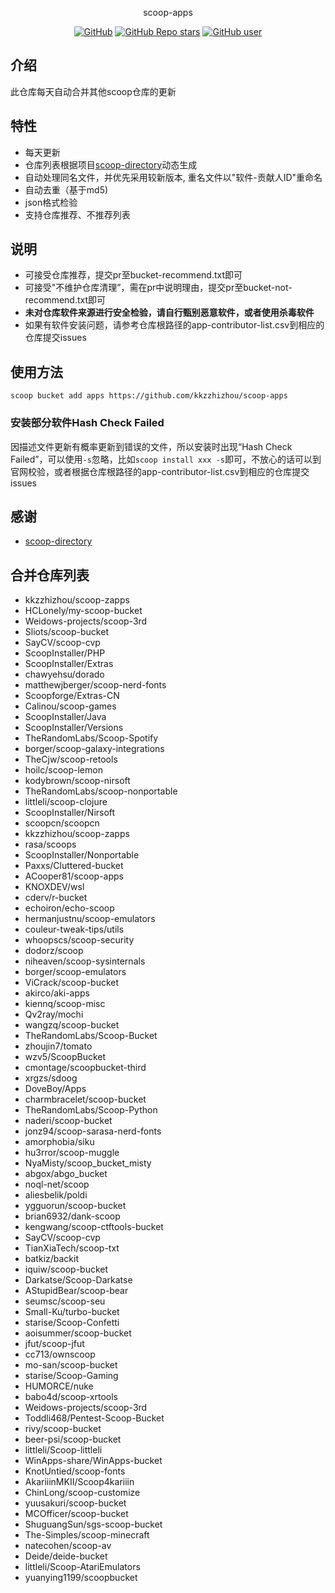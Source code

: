 <p align="center">
  scoop-apps
</p>
<p align="center">
  <a href="https://github.com/kkzzhizhou/scoop-apps"><img alt="GitHub" src="https://img.shields.io/badge/Readme--Style-standard--repository-brightgreen?style=flat-square&color=f83500"/></a>
  <a href="https://github.com/kkzzhizhou/scoop-apps"><img alt="GitHub Repo stars" src="https://img.shields.io/github/stars/kkzzhizhou/scoop-apps?style=flat-square"/></a>
  <a href="https://github.com/kkzzhizhou"><img alt="GitHub user" src="https://img.shields.io/badge/author-kkzzhizhou-brightgreen?style=flat-square"/></a>
</p>


## 介绍

此仓库每天自动合并其他scoop仓库的更新

## 特性

- 每天更新
- 仓库列表根据项目[scoop-directory](https://github.com/rasa/scoop-directory)动态生成
- 自动处理同名文件，并优先采用较新版本, 重名文件以"软件-贡献人ID"重命名
- 自动去重（基于md5)
- json格式检验
- 支持仓库推荐、不推荐列表

## 说明

- 可接受仓库推荐，提交pr至bucket-recommend.txt即可
- 可接受"不维护仓库清理”，需在pr中说明理由，提交pr至bucket-not-recommend.txt即可
- **未对仓库软件来源进行安全检验，请自行甄别恶意软件，或者使用杀毒软件**
- 如果有软件安装问题，请参考仓库根路径的app-contributor-list.csv到相应的仓库提交issues

## 使用方法

```
scoop bucket add apps https://github.com/kkzzhizhou/scoop-apps
```

### 安装部分软件Hash Check Failed



因描述文件更新有概率更新到错误的文件，所以安装时出现“Hash Check Failed”，可以使用`-s`忽略，比如`scoop install xxx -s`即可，不放心的话可以到官网校验，或者根据仓库根路径的app-contributor-list.csv到相应的仓库提交issues

## 感谢

- [scoop-directory](https://github.com/rasa/scoop-directory)

## 合并仓库列表

- kkzzhizhou/scoop-zapps
- HCLonely/my-scoop-bucket
- Weidows-projects/scoop-3rd
- Sliots/scoop-bucket
- SayCV/scoop-cvp
- ScoopInstaller/PHP
- ScoopInstaller/Extras
- chawyehsu/dorado
- matthewjberger/scoop-nerd-fonts
- Scoopforge/Extras-CN
- Calinou/scoop-games
- ScoopInstaller/Java
- ScoopInstaller/Versions
- TheRandomLabs/Scoop-Spotify
- borger/scoop-galaxy-integrations
- TheCjw/scoop-retools
- hoilc/scoop-lemon
- kodybrown/scoop-nirsoft
- TheRandomLabs/scoop-nonportable
- littleli/scoop-clojure
- ScoopInstaller/Nirsoft
- scoopcn/scoopcn
- kkzzhizhou/scoop-zapps
- rasa/scoops
- ScoopInstaller/Nonportable
- Paxxs/Cluttered-bucket
- ACooper81/scoop-apps
- KNOXDEV/wsl
- cderv/r-bucket
- echoiron/echo-scoop
- hermanjustnu/scoop-emulators
- couleur-tweak-tips/utils
- whoopscs/scoop-security
- dodorz/scoop
- niheaven/scoop-sysinternals
- borger/scoop-emulators
- ViCrack/scoop-bucket
- akirco/aki-apps
- kiennq/scoop-misc
- Qv2ray/mochi
- wangzq/scoop-bucket
- TheRandomLabs/Scoop-Bucket
- zhoujin7/tomato
- wzv5/ScoopBucket
- cmontage/scoopbucket-third
- xrgzs/sdoog
- DoveBoy/Apps
- charmbracelet/scoop-bucket
- TheRandomLabs/Scoop-Python
- naderi/scoop-bucket
- jonz94/scoop-sarasa-nerd-fonts
- amorphobia/siku
- hu3rror/scoop-muggle
- NyaMisty/scoop_bucket_misty
- abgox/abgo_bucket
- noql-net/scoop
- aliesbelik/poldi
- ygguorun/scoop-bucket
- brian6932/dank-scoop
- kengwang/scoop-ctftools-bucket
- SayCV/scoop-cvp
- TianXiaTech/scoop-txt
- batkiz/backit
- iquiw/scoop-bucket
- Darkatse/Scoop-Darkatse
- AStupidBear/scoop-bear
- seumsc/scoop-seu
- Small-Ku/turbo-bucket
- starise/Scoop-Confetti
- aoisummer/scoop-bucket
- jfut/scoop-jfut
- cc713/ownscoop
- mo-san/scoop-bucket
- starise/Scoop-Gaming
- HUMORCE/nuke
- babo4d/scoop-xrtools
- Weidows-projects/scoop-3rd
- Toddli468/Pentest-Scoop-Bucket
- rivy/scoop-bucket
- beer-psi/scoop-bucket
- littleli/Scoop-littleli
- WinApps-share/WinApps-bucket
- KnotUntied/scoop-fonts
- AkariiinMKII/Scoop4kariiin
- ChinLong/scoop-customize
- yuusakuri/scoop-bucket
- MCOfficer/scoop-bucket
- ShuguangSun/sgs-scoop-bucket
- The-Simples/scoop-minecraft
- natecohen/scoop-av
- Deide/deide-bucket
- littleli/Scoop-AtariEmulators
- yuanying1199/scoopbucket
